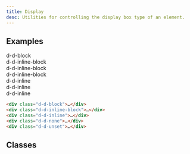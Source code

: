```yaml
---
title: Display
desc: Utilities for controlling the display box type of an element.
---
```


## Examples

<code-well-header  class="d-p24 d-bgc-purple-100 d-bgo50 d-w100p d-hmn216 d-stack12" custom>
  <div class="d-p8 d-ba d-baw4 d-bar4 d-bc-purple-300 d-bgc-purple-200 d-d-block">
    <div class="d-fl-center d-fl1 d-as-stretch d-p8 d-bgc-purple-300 d-bar2 d-ff-mono d-fs-100">d-d-block</div>
  </div>

  <div class="d-p8 d-ba d-baw4 d-bar4 d-bc-purple-300 d-bgc-purple-200 d-stack4 d-flow4">
    <div class="d-fl-center d-fl1 d-as-stretch d-p8 d-bgc-purple-300 d-bar2 d-ff-mono d-fs-100 d-d-inline-block">d-d-inline-block</div>
    <div class="d-fl-center d-fl1 d-as-stretch d-p8 d-bgc-purple-300 d-bar2 d-ff-mono d-fs-100 d-d-inline-block">d-d-inline-block</div>
    <div class="d-fl-center d-fl1 d-as-stretch d-p8 d-bgc-purple-300 d-bar2 d-ff-mono d-fs-100 d-d-inline-block">d-d-inline-block</div>
  </div>

  <div class="d-p8 d-ba d-baw4 d-bar4 d-bc-purple-300 d-bgc-purple-200 d-flow4">
    <div class="d-fl-center d-fl1 d-as-stretch d-p4 d-bgc-purple-300 d-bar2 d-ff-mono d-fs-100 d-d-inline">d-d-inline</div>
    <div class="d-fl-center d-fl1 d-as-stretch d-p4 d-bgc-purple-300 d-bar2 d-ff-mono d-fs-100 d-d-inline">d-d-inline</div>
    <div class="d-fl-center d-fl1 d-as-stretch d-p4 d-bgc-purple-300 d-bar2 d-ff-mono d-fs-100 d-d-inline">d-d-inline</div>
  </div>
</code-well-header>

```html
<div class="d-d-block">…</div>
<div class="d-d-inline-block">…</div>
<div class="d-d-inline">…</div>
<div class="d-d-none">…</div>
<div class="d-d-unset">…</div>
```

<script setup>
  import display from '@data/display.json';
</script>

## Classes

<utility-class-table>
  <template #content>
    <tbody>
      <tr v-for=" { name, output } in display">
        <th class="d-ff-mono d-fc-purple-400 d-fs-100 d-fw-normal">{{ name }}</th>
        <td class="d-ff-mono d-fs-100">{{ output }}</td>
      </tr>
    </tbody>
  </template>
</utility-class-table>
